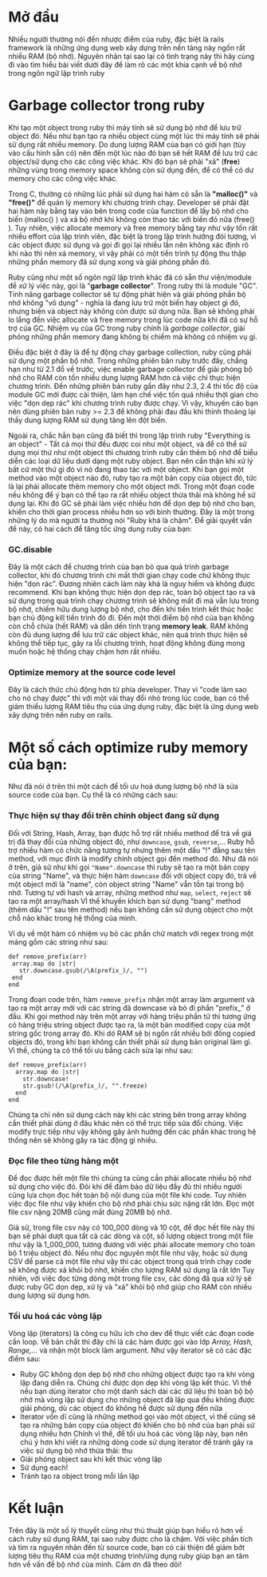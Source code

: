 # Mở đầu 
  Nhiều người thường nói đến nhược điểm của ruby, đặc biệt là rails framework là những ứng dụng web xây dựng trên nền tảng này ngốn rất nhiều RAM (bộ nhớ). Nguyên nhân tại sao lại có tình trạng này thì hãy cùng đi vào tìm hiểu bài viết dưới đây để làm rõ các một khía cạnh về bộ nhớ trong ngôn ngữ lập trình ruby 
  
# Garbage collector trong ruby

   Khi tạo một object trong ruby thì máy tính sẽ sử dụng bộ nhớ để lưu trữ object đó. Nếu như bạn tạo ra nhiều object cùng một lúc thì máy tính sẽ phải sử dụng rất nhiều memory. Do dung lượng RAM của bạn có giới hạn (tùy vào cấu hình sẵn có) nên đến một lúc nào đó bạn sẽ hết RAM để lưu trữ các object/sử dụng cho các công việc khác. Khi đó bạn sẽ phải "xả" (**free**) những vùng trong memory space không còn sử dụng đến, để có thể có dư memory cho các công việc khác.
   

   Trong C, thường có những lúc phải sử dụng hai hàm có sẵn là **"malloc()"** và **"free()"** để quản lý memory khi chương trình chạy. Developer sẽ phải đặt hai hàm này bằng tay vào bên trong code của function để lấy bộ nhớ cho biến (malloc() ) và xả bộ nhớ khi không còn thao tác với biến đó nữa (free() ). Tuy nhiên, việc allocate memory và free memory bằng tay như vậy tốn rất nhiều effort của lập trình viên, đặc biệt là trong lập trình hướng đói tượng, vì các object được sử dụng và gọi đi gọi lại nhiều lần nên không xác định rõ khi nào thì nên xả memory, vì vậy phải có một tiến trình tự động thu thập những phần memory đã sử dụng xong và giải phóng phần đó. 
   
   
   Ruby cũng như một số ngôn ngữ lập trình khác đã có sẵn thư viện/module để xử lý việc này, gọi là "**garbage collector**". Trong ruby thì là module "GC". Tính năng garbage collector sẽ tự động phát hiện và giải phóng phần bộ nhớ không "vô dụng" - nghĩa là đang lưu trữ một biến hay object gì đó, nhưng biến và object này không còn được sử dụng nữa. Bạn sẽ không phải lo lắng đến việc allocate và free memory trong lúc code nữa khi đã có sự hỗ trợ của GC. Nhiệm vụ của GC trong ruby chính là *garbage collector*, giải phóng những phần memory đang không bị chiếm mà không có nhiệm vụ gì. 
   
     
   Điều đặc biệt ở đây là để tự động chạy garbage collection, ruby cũng phải sử dụng một phần bộ nhớ. Trong những phiên bản ruby trước đây, chẳng hạn như từ 2.1 đổ về trước, việc enable garbage collector để giải phóng bộ nhớ cho RAM còn tốn nhiều dung lượng RAM hơn cả việc chỉ thực hiện chương trình. Đến những phiên bản ruby gần đây như 2.3, 2.4 thi tốc độ của module GC mới được cải thiện, làm hạn chế việc tốn quá nhiều thời gian cho việc "dọn dẹp rác" khi chương trình ruby được chạy. Vì vậy, khuyến cáo bạn nên dùng phiên bản ruby >= 2.3 để không phải đau đầu khi thỉnh thoảng lại thấy dung lượng RAM sử dụng tăng lên đột biến.
   
   
   Ngoài ra, chắc hẳn bạn cũng đã biết thì trong lập trình ruby "Everything is an object" - Tất cả mọi thứ đều được coi như một object, và để có thể sử dụng mọi thứ như một object thì chương trình ruby cần thêm bộ nhớ để biểu diễn các loại dữ liệu dưới dạng một ruby object. Bạn nên cẩn thận khi xử lý bất cứ một thứ gì đó vì nó đang thao tác với một object. Khi bạn gọi một method vào một object nào đó, ruby tạo ra một bản copy của object đó, tức là lại phải allocate thêm memory cho một object mới. Trong một đoạn code nếu không để ý bạn có thể tạo ra rất nhiều object thừa thãi mà không hề sử dụng lại. Khi đó GC sẽ phải làm việc nhiều hơn để dọn dẹp bộ nhớ cho bạn, khiến cho thời gian process nhiều hơn so với bình thường. Đây là một trong những lý do mà người ta thường nói "Ruby khá là chậm". 
   Để giải quyết vấn đề này, có hai cách để tăng tốc ứng dụng ruby của bạn:
   
   
   ### GC.disable
   
   Đây là một cách để chương trình của bạn bỏ qua quá trình garbage collector, khi đó chương trình chỉ mất thời gian chạy code chứ không thực hiện "dọn rác". Đương nhiên cách làm này khá là nguy hiểm và không được recommend. Khi bạn không thực hiện dọn dẹp rác, toàn bộ object tạo ra và sử dụng trong quá trình chạy chương trình sẽ không mất đi mà vẫn lưu trong bộ nhớ, chiếm hữu dung lượng bộ nhớ, cho đến khi tiến trình kết thúc hoặc bạn chủ động kill tiến trình đó đi. Đến một thời điểm bộ nhớ của bạn không còn chỗ chứa (hết RAM) và dẫn dến tình trạng **memory leak**. RAM không còn đủ dung lượng để lưu trữ các object khác, nên quá trình thực hiện sẽ không thể tiếp tục, gây ra lỗi chương trình, hoạt động không đúng mong muốn hoặc hệ thống chạy chậm hơn rất nhiều. 
   
   
   ### Optimize memory at the source code level
   
   
   Đây là cách thức chủ động hơn từ phía developer. Thay vì "code làm sao cho nó chạy được" thì với một vài thay đổi nhỏ trong lúc code, bạn có thể giảm thiểu lượng RAM tiêu thụ của ứng dụng ruby, đặc biệt là ứng dụng web xây dựng trên nền ruby on rails. 
   
   
# Một số cách optimize ruby memory của bạn:


   Như đã nói ở trên thì một cách để tối ưu hoá dung lượng bộ nhớ là sửa source code của bạn. Cụ thể là có những cách sau:
   
  
### Thực hiện sự thay đổi trên chính object đang sử dụng 

 
 Đối với String, Hash, Array, bạn được hỗ trợ rất nhiều method để trả về giá trị đã thay đổi của những object đó, như `dơwncase`, `gsub`, `reverse`,... Ruby hỗ trợ nhiều hàm có chức năng tương tự nhưng thêm một dấu "!" đằng sau tên method, với mục đính là modify chính object gọi đến method đó. Như đã nói ở trên, giả sử như khi gọi `"Name".downcase` thì ruby sẽ tạo ra một bản copy của string "Name", và thực hiện hàm `downcase` đối với object copy đó, trả về một object mới là "name", còn object string "Name" vẫn tồn tại trong bộ nhớ. Tương tự với hash và array, những method như `map`, `select`, `reject` sẽ tạo ra một array/hash   VÌ thế khuyến khích bạn sử dụng "bang" method (thêm dấu "!" sau tên method) nếu bạn không cần sử dụng object cho một chỗ nào khác trong hệ thống của mình. 
 
   Ví dụ về một hàm có nhiệm vụ bỏ các phần chữ match với regex trong một mảng gồm các string như sau:
 ```
def remove_prefix(arr)
  array.map do |str|
    str.downcase.gsub(/\A(prefix_)/, "")
  end 
end 
 ```
 
 Trong đoạn code trên, hàm `remove_prefix` nhận một array làm argument và tạo ra một array mới với các string đã downcase và bỏ đi phần "prefix_" ở đầu. Khi gọi method này trên một array với hàng triệu phần tử thì tương ứng  có hàng triệu string object được tạo ra, là một bản modified copy của một string gốc trong array đó. Khi dó RAM sẽ bị ngốn rất nhiều bởi đống copied objects đó, trong khi bạn không cần thiết phải sử dụng bản original làm gì. Vì thế, chúng ta có thể tối ưu bằng cách sửa lại như sau:
  
```
def remove_prefix(arr)
  array.map do |str|
    str.downcase!
    str.gsub!(/\A(prefix_)/, "".freeze)
  end 
end 
```
 
Chúng ta chỉ nên sử dụng cách này khi các string bên trong array không cần thiết phải dùng ở đâu khác nên có thể trực tiếp sửa  đổi chúng. Việc modify trực tiếp như vậy không gây ảnh hưởng đến các phần khác trong hệ thống nên sẽ không gây ra tác động gì nhiều.
 
### Đọc file theo từng hàng một

  Để đọc được hết một file thì chúng ta cũng cần phải allocate nhiều bộ nhớ sử dụng cho việc đó. Đôi khi để đảm bảo dữ liệu đầy đủ thì nhiều người cũng lựa chọn đọc hết toàn bộ nội dung của một file khi code. Tuy nhiên việc đọc file như vậy khiến cho bộ nhớ phải chịu sức nặng rất lớn. Đọc một file csv nặng 20MB cũng mất đúng 20MB bộ nhớ. 
  
  Giả sử, trong file csv này có 100_000 dòng và 10 cột, để đọc hết file này thì bạn sẽ phải dượt qua tất cả các dòng và cột, số lượng object trong một file như vậy là 1_000_000, tương đương với việc phải allocate memory cho toàn bộ 1 triệu object đó. Nếu như đọc nguyên một file như vậy, hoặc sử dụng CSV để parse cả một file như vậy thì các object trong quá trình chạy code sẽ không được xả khỏi bộ nhớ, khiến cho lượng RAM sử dụng là rất lớn 
  Tuy nhiên, với việc đọc từng dòng một trong file csv, các dòng đã qua xử lý sẽ được ruby GC dọn dẹp, xử lý và "xả" khỏi bộ nhớ giúp cho RAM còn nhiều dung lượng sử dụng hơn.
  
### Tối ưu hoá các vòng lặp 
   Vòng lặp (iterators) là công cụ hữu ích cho dev để thực viết các đoạn code cần loop. Về bản chất thì đây chỉ là các hàm được gọi vào lớp *Array, Hash, Range,...* và nhận một block làm argument. Như vậy iterator sẽ có các đặc điểm sau:
   - Ruby GC không dọn dẹp bộ nhớ cho những object được tạo ra khi vòng lặp đang diễn ra. Chúng chỉ được dọn dẹp khi vòng lặp kết thúc. Vì thế nếu bạn dùng iterator cho một danh sách dài các dữ liệu thì toàn bộ bộ nhớ mà vòng lặp sử dụng cho những object đã lặp qua đều không được giải phóng, dù các object đó không hề được sử dụng đến nữa 
   - Iterator vốn dĩ cũng là những method gọi vào một object, vì thế cũng sẽ tạo ra những bản copy của object đó khiến cho bộ nhớ của bạn phải sử dụng nhiều hơn 
  Chính vì thế, để tối ưu hoá các vòng lặp này, bạn nên chú ý hơn khi viết ra những dòng code sử dụng iterator để tránh gây ra việc sử dụng bộ nhớ thừa thãi: thu
   - Giải phóng object sau khi kết thúc vòng lặp 
   - Sử dụng each! 
   - Tránh tạo ra object trong mỗi lần lặp 
# Kết luận
   Trên đây là một số lý thuyết cũng như thủ thuật giúp bạn hiểu rõ hơn về cách ruby sử dụng RAM, tại sao ruby được cho là chậm. Với việc phần tích và tìm ra nguyên nhân đến từ source code, bạn có cải thiện để giảm bớt lượng tiêu thụ RAM của một chương trình/ứng dụng ruby giúp bạn an tâm hơn về vấn đề bộ nhớ của mình.
   Cảm ơn đã theo dõi!